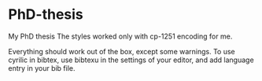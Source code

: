 # PhD-thesis
My PhD thesis
The styles worked only with cp-1251 encoding for me.

Everything should work out of the box, except some warnings. To use cyrilic in bibtex, use bibtexu in the settings of your editor, and add language entry in your bib file.
